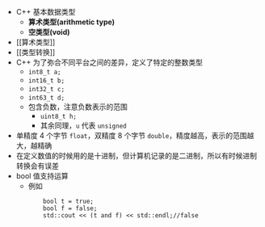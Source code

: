 - C++ 基本数据类型
	- **算术类型(arithmetic type)**
	- **空类型(void)**
- [[算术类型]]
- [[类型转换]]
- C++ 为了弥合不同平台之间的差异，定义了特定的整数类型
	- `int8_t a;`
	- `int16_t b;`
	- `int32_t c;`
	- `int63_t d;`
	- 包含负数，注意负数表示的范围
		- `uint8_t h;`
		- 其余同理，`u` 代表 `unsigned`
- 单精度 4 个字节 `float`，双精度 8 个字节 `double`，精度越高，表示的范围越大，越精确
- 在定义数值的时候用的是十进制，但计算机记录的是二进制，所以有时候进制转换会有误差
- bool 值支持运算
	- 例如
	  ```
	  	  bool t = true;
	  	  bool f = false;
	  	  std::cout << (t and f) << std::endl;//false
	  ```